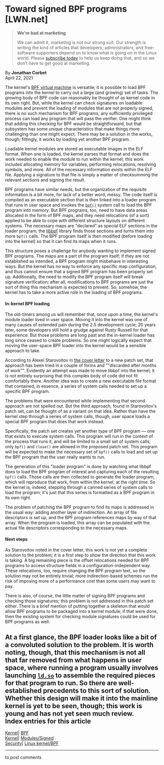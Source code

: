 # Toward signed BPF programs [LWN.net]

> **We're bad at marketing**
> 
> We can admit it, marketing is not our strong suit. Our strength is writing the kind of articles that developers, administrators, and free-software supporters depend on to know what is going on in the Linux world. Please [subscribe today](/Promo/nsn-bad/subscribe) to help us keep doing that, and so we don’t have to get good at marketing. 

By **Jonathan Corbet**  
April 22, 2021 

The kernel's [BPF virtual machine](/Articles/740157/) is versatile; it is possible to load BPF programs into the kernel to carry out a large (and growing) set of tasks. The growing body of BPF code can reasonably be thought of as kernel code in its own right. But, while the kernel can check signatures on loadable modules and prevent the loading of modules that are not properly signed, there is no such mechanism for BPF programs; any sufficiently privileged process can load any program that will pass the verifier. One might think that adding this checking for BPF would be straightforward, but that subsystem has some unique characteristics that make things more challenging than one might expect. There may be a solution in the works, though; fittingly, it works by loading yet another BPF program. 

Loadable kernel modules are stored as executable images in the ELF format. When one is loaded, the kernel parses that format and does the work needed to enable the module to run within the kernel; this work includes allocating memory for variables, performing relocations, resolving symbols, and more. All of the necessary information exists within the ELF file. Applying a signature to that file is simply a matter of checksumming the relevant sections and signing the result. 

BPF programs have similar needs, but the organization of the requisite information is a bit more, for lack of a better word, messy. The code itself is compiled as an executable section that is then linked into a loader program that runs in user space and invokes the [`bpf()`](https://man7.org/linux/man-pages/man2/bpf.2.html) system call to load the BPF program into memory. But BPF programs, too, need to have data areas allocated in the form of BPF maps, and they need relocations (of a sort) applied to be able to cope with different structure layouts on different systems. The necessary maps are "declared" as special ELF sections in the loader program; the [libbpf](https://github.com/libbpf/libbpf) library finds those sections and turns them into more `bpf()` calls. The BPF program itself is then modified (before loading into the kernel) so that it can find its maps when it runs. 

This structure poses a challenge for anybody wanting to implement signed BPF programs. The maps are a part of the program itself; if they are not established as intended, a BPF program might misbehave in interesting ways. But the kernel has no way to enforce any specific map configuration, and thus cannot ensure that a signed BPF program has been properly set up. Additionally, the need to modify the BPF program itself will break signature verification; after all, modifications to BPF programs are just the sort of thing this mechanism is expected to prevent. So, somehow, the kernel has to take a more active role in the loading of BPF programs. 

#### In-kernel BPF loading

The old-timers among us will remember that, once upon a time, the kernel's module loader lived in user space. Moving it into the kernel was one of many causes of extended pain during the 2.5 development cycle; 20 years later, some developers still hold a grudge against Rusty Russell for that experience. But those problems are long past and the in-kernel loader has long since ceased to create problems. So one might logically expect that moving the user-space BPF loader into the kernel would be a sensible approach to take. 

According to Alexei Starovoitov in [the cover letter](/ml/bpf/20210417033224.8063-1-alexei.starovoitov@gmail.com/) to a new patch set, that approach has been tried in a couple of forms and ""discarded after months of work"". Evidently an attempt was made to move libbpf into the kernel; it is not entirely surprising that this complex body of code did not fit comfortably there. Another idea was to create a new executable file format that contained, in essence, a series of system calls needed to set up a specific BPF program. 

The problems that were encountered while implementing that second approach are not spelled out. But the third approach, found in Starovoitov's patch set, can be thought of as a variant on that idea. Rather than have the kernel step through a series of system calls, though, user space loads a special BPF program that does that work instead. 

Specifically, the patch set creates yet another type of BPF program — one that exists to execute system calls. This program will run in the context of the process that runs it, and will be limited to a small set of system calls; only `bpf()` and `close()` are allowed in the proposed patch set. This program will be expected to make the necessary set of `bpf()` calls to load and set up the BPF program that the user really wants to run. 

The generation of this "loader program" is done by watching what libbpf does to load the BPF program of interest and capturing each of the resulting `bpf()` calls. Those calls are then collected to generate the loader program, which will reproduce that work, from within the kernel, at the right time. So the kernel is, indeed, stepping through a canned series of system calls to load the program; it's just that this series is formatted as a BPF program in its own right. 

The problem of patching the BPF program to find its maps is addressed in the usual way: adding another layer of indirection. An array of file descriptors is set up, and the BPF program references maps by way of that array. When the program is loaded, this array can be populated with the actual file descriptors corresponding to the necessary maps. 

#### Next steps

As Starovoitov noted in the cover letter, this work is not yet a complete solution to the problem; it is a first step to show the direction that this work is taking. A big remaining piece is the offset relocations needed for BPF programs to access structure fields in a configuration-independent way. These relocations, too, require changing the BPF program text, so the solution may not be entirely trivial; more indirection-based schemes run the risk of imposing more of a performance cost than some users may want to pay. 

There is also, of course, the little matter of signing BPF programs and checking those signatures; this problem is not addressed in this patch set either. There is a brief mention of putting together a skeleton that would allow BPF programs to be packaged into a kernel module; if that were done, then the existing system for checking module signatures could be used for BPF programs as well. 

At a first glance, the BPF loader looks like a bit of a convoluted solution to the problem. It is worth noting, though, that this mechanism is not all that far removed from what happens in user space, where running a program usually involves launching [`ld.so`](https://man7.org/linux/man-pages/man8/ld.so.8.html) to assemble the required pieces for that program to run. So there are well-established precedents to this sort of solution. Whether this design will make it into the mainline kernel is yet to be seen, though; this work is young and has not yet seen much review.  
Index entries for this article  
---  
[Kernel](/Kernel/Index)| [BPF](/Kernel/Index#BPF)  
[Kernel](/Kernel/Index)| [Modules/Signed](/Kernel/Index#Modules-Signed)  
[Security](/Security/Index/)| [Linux kernel/BPF](/Security/Index/#Linux_kernel-BPF)  
  


* * *

to post comments 
